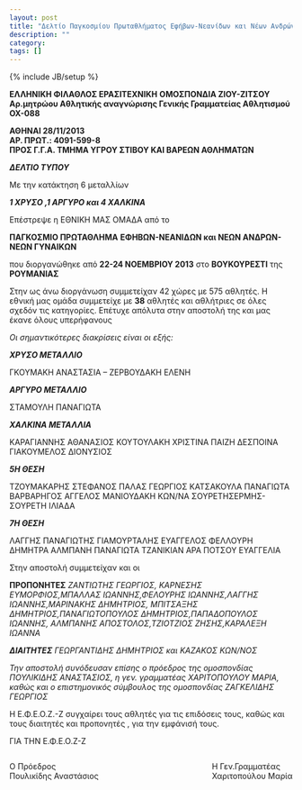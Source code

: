 ```yaml
---
layout: post
title: "Δελτίο Παγκοσμίου Πρωταθλήματος Εφήβων-Νεανίδων και Νέων Ανδρών-Νέων Γυναικών, Βουκουρέστι 2013"
description: ""
category:
tags: []
---
```

{% include JB/setup %}

**ΕΛΛΗΝΙΚΗ ΦΙΛΑΘΛΟΣ ΕΡΑΣΙΤΕΧΝΙKH** **OΜΟΣΠΟΝΔΙΑ ΖΙΟΥ-ΖΙΤΣΟΥ** **Αρ.μητρώου Αθλητικής αναγνώρισης Γενικής Γραμματείας Αθλητισμού ΟΧ-088**

**ΑΘΗΝΑΙ 28/11/2013**  
**ΑΡ. ΠΡΩΤ.: 4091-599-8**      
**ΠΡΟΣ Γ.Γ.Α. ΤΜΗΜΑ ΥΓΡΟΥ ΣΤΙΒΟΥ ΚΑΙ ΒΑΡΕΩΝ ΑΘΛΗΜΑΤΩΝ**              

**_ΔΕΛΤΙΟ ΤΥΠΟΥ_**

Με την κατάκτηση 6 μεταλλίων 

**_1 ΧΡΥΣΟ ,1 ΑΡΓΥΡΟ και 4 ΧΑΛΚΙΝΑ_**

Επέστρεψε η ΕΘΝΙΚΗ ΜΑΣ ΟΜΑΔΑ από το 

**ΠΑΓΚΟΣΜΙΟ ΠΡΩΤΑΘΛΗΜΑ**
**ΕΦΗΒΩΝ-ΝΕΑΝΙΔΩΝ και ΝΕΩΝ ΑΝΔΡΩΝ-ΝΕΩΝ ΓΥΝΑΙΚΩΝ**

που διοργανώθηκε από **22-24 ΝΟΕΜΒΡΙΟΥ 2013** στο **ΒΟΥΚΟΥΡΕΣΤΙ** της **ΡΟΥΜΑΝΙΑΣ**

Στην ως άνω  διοργάνωση συμμετείχαν  42 χώρες με 575  αθλητές.
Η εθνική μας ομάδα συμμετείχε με **38** αθλητές και αθλήτριες σε όλες σχεδόν τις κατηγορίες. Επέτυχε απόλυτα στην αποστολή της και μας έκανε όλους υπερήφανους
      
_Οι σημαντικότερες διακρίσεις είναι οι εξής:_ 

**_ΧΡΥΣΟ ΜΕΤΑΛΛΙΟ_**

ΓΚΟΥΜΑΚΗ ΑΝΑΣΤΑΣΙΑ – ΖΕΡΒΟΥΔΑΚΗ ΕΛΕΝΗ

**_ΑΡΓΥΡΟ ΜΕΤΑΛΛΙΟ_**

ΣΤΑΜΟΥΛΗ ΠΑΝΑΓΙΩΤΑ

**_ΧΑΛΚΙΝΑ ΜΕΤΑΛΛΙΑ_**

ΚΑΡΑΓΙΑΝΝΗΣ ΑΘΑΝΑΣΙΟΣ
ΚΟΥΤΟΥΛΑΚΗ ΧΡΙΣΤΙΝΑ
ΠΑΙΖΗ ΔΕΣΠΟΙΝΑ
ΓΙΑΚΟΥΜΕΛΟΣ ΔΙΟΝΥΣΙΟΣ

**_5Η ΘΕΣΗ_**

ΤΖΟΥΜΑΚΑΡΗΣ ΣΤΕΦΑΝΟΣ
ΠΑΛΑΣ ΓΕΩΡΓΙΟΣ
ΚΑΤΣΑΚΟΥΛΑ ΠΑΝΑΓΙΩΤΑ
ΒΑΡΒΑΡΗΓΟΣ ΑΓΓΕΛΟΣ
ΜΑΝΙΟΥΔΑΚΗ ΚΩΝ/ΝΑ
ΣΟΥΡΕΤΗΣΕΡΜΗΣ-ΣΟΥΡΕΤΗ ΙΛΙΑΔΑ

**_7Η ΘΕΣΗ_**

ΛΑΓΓΗΣ ΠΑΝΑΓΙΩΤΗΣ
ΓΙΑΜΟΥΡΤΑΛΗΣ ΕΥΑΓΓΕΛΟΣ
ΦΕΛΛΟΥΡΗ ΔΗΜΗΤΡΑ
ΑΛΜΠΑΝΗ ΠΑΝΑΓΙΩΤΑ
ΤΖΑΝΙΚΙΑΝ ΑΡΑ
ΠΟΤΣΟΥ ΕΥΑΓΓΕΛΙΑ

Στην αποστολή συμμετείχαν και οι 

**ΠΡΟΠΟΝΗΤΕΣ** 
_ΖΑΝΤΙΩΤΗΣ ΓΕΩΡΓΙΟΣ, ΚΑΡΝΕΣΗΣ ΕΥΜΟΡΦΙΟΣ,ΜΠΑΛΛΑΣ ΙΩΑΝΝΗΣ,ΦΕΛΟΥΡΗΣ ΙΩΑΝΝΗΣ,ΛΑΓΓΗΣ ΙΩΑΝΝΗΣ,ΜΑΡΙΝΑΚΗΣ ΔΗΜΗΤΡΙΟΣ, ΜΠΙΤΣΑΞΗΣ ΔΗΜΗΤΡΙΟΣ,ΠΑΝΑΓΙΩΤΟΠΟΥΛΟΣ ΔΗΜΗΤΡΙΟΣ,ΠΑΠΑΔΟΠΟΥΛΟΣ ΙΩΑΝΝΗΣ, ΑΛΜΠΑΝΗΣ ΑΠΟΣΤΟΛΟΣ,ΤΖΙΟΤΖΙΟΣ ΖΗΣΗΣ,ΚΑΡΑΛΕΞΗ ΙΩΑΝΝΑ_

**_ΔΙΑΙΤΗΤΕΣ_** 
_ΓΕΩΡΓΑΝΤΙΔΗΣ ΔΗΜΗΤΡΙΟΣ και ΚΑΖΑΚΟΣ ΚΩΝ/ΝΟΣ_

_Την αποστολή συνόδευσαν επίσης  ο πρόεδρος της ομοσπονδίας ΠΟΥΛΙΚΙΔΗΣ ΑΝΑΣΤΑΣΙΟΣ, η γεν. γραμματέας ΧΑΡΙΤΟΠΟΥΛΟΥ ΜΑΡΙΑ, καθώς και ο επιστημονικός σύμβουλος της ομοσπονδίας ΖΑΓΚΕΛΙΔΗΣ ΓΕΩΡΓΙΟΣ_
 
Η Ε.Φ.Ε.Ο.Ζ.-Ζ συγχαίρει τους αθλητές για τις επιδόσεις τους, καθώς και τους διαιτητές και προπονητές , για την εμφάνισή τους. 

ΓΙΑ ΤΗΝ Ε.Φ.Ε.Ο.Ζ-Ζ<br>
<p style="float:left">Ο Πρόεδρος<br>
Πουλικίδης Αναστάσιος </p>
<p style="float:right">H Γεν.Γραμματέας<br>
Χαριτοπούλου Μαρία</p>
